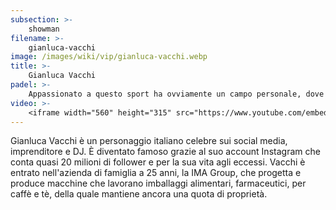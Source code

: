 ```yaml
---
subsection: >-
    showman
filename: >-
    gianluca-vacchi
image: /images/wiki/vip/gianluca-vacchi.webp
title: >-
    Gianluca Vacchi
padel: >-
    Appassionato a questo sport ha ovviamente un campo personale, dove si allena regolarmente. Inoltre è amico di diversi giocatori del WPT come Ale Galan e Fernando Belasteguin, con i quali ha condiviso (anche tramite i propri social) diverse esperienze durante la tappa in Sardegna del circuito internazionale professionistico. Per lui il padel sta diventando sempre più di un semplice hobby, anche con video ironici su TikTok o storie Instagram il padel è sempre più presente nelle sue varie comunicazioni.
video: >-
    <iframe width="560" height="315" src="https://www.youtube.com/embed/U8X46xNlnRs" title="YouTube video player" frameborder="0" allow="accelerometer; autoplay; clipboard-write; encrypted-media; gyroscope; picture-in-picture" allowfullscreen></iframe>
---
```

Gianluca Vacchi è un personaggio italiano celebre sui social media, imprenditore e DJ. È diventato famoso grazie al suo account Instagram che conta quasi 20 milioni di follower e per la sua vita agli eccessi. Vacchi è entrato nell'azienda di famiglia a 25 anni, la IMA Group, che progetta e produce macchine che lavorano imballaggi alimentari, farmaceutici, per caffè e tè, della quale mantiene ancora una quota di proprietà.